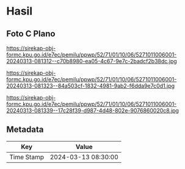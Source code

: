 # Hasil

## Foto C Plano

https://sirekap-obj-formc.kpu.go.id/e7ec/pemilu/ppwp/52/71/01/10/06/5271011006001-20240313-081312--c70b8980-ea05-4c67-9e7c-2badcf2b38dc.jpg

https://sirekap-obj-formc.kpu.go.id/e7ec/pemilu/ppwp/52/71/01/10/06/5271011006001-20240313-081323--84a503cf-1832-4981-9ab2-f6dda9e7c0d1.jpg

https://sirekap-obj-formc.kpu.go.id/e7ec/pemilu/ppwp/52/71/01/10/06/5271011006001-20240313-081339--17c28f39-d987-4d48-802e-9076860020c8.jpg


## Metadata

| Key        | Value               |
| ---------- | ------------------- |
| Time Stamp | 2024-03-13 08:30:00 |



